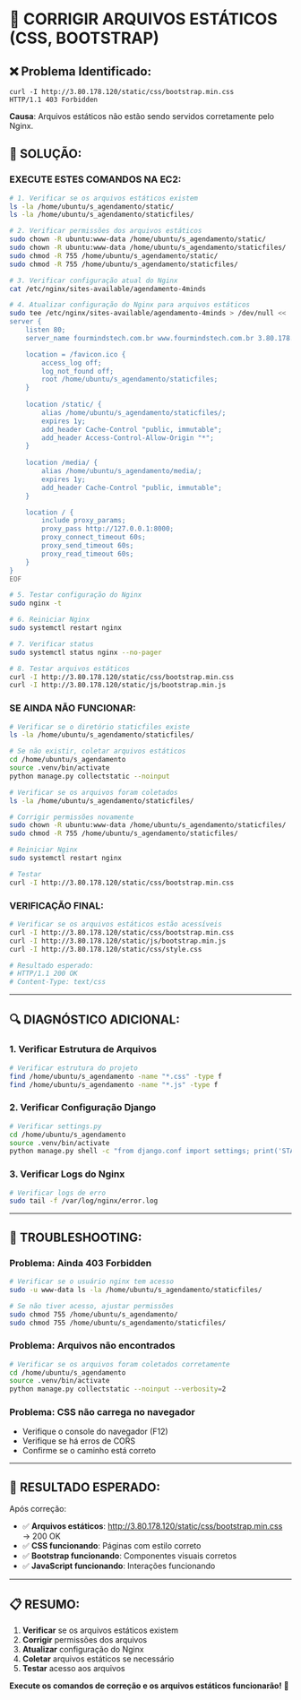 # 🔧 CORRIGIR ARQUIVOS ESTÁTICOS (CSS, BOOTSTRAP)

## ❌ **Problema Identificado:**
```
curl -I http://3.80.178.120/static/css/bootstrap.min.css
HTTP/1.1 403 Forbidden
```

**Causa**: Arquivos estáticos não estão sendo servidos corretamente pelo Nginx.

## 🎯 **SOLUÇÃO:**

### **EXECUTE ESTES COMANDOS NA EC2:**

```bash
# 1. Verificar se os arquivos estáticos existem
ls -la /home/ubuntu/s_agendamento/static/
ls -la /home/ubuntu/s_agendamento/staticfiles/

# 2. Verificar permissões dos arquivos estáticos
sudo chown -R ubuntu:www-data /home/ubuntu/s_agendamento/static/
sudo chown -R ubuntu:www-data /home/ubuntu/s_agendamento/staticfiles/
sudo chmod -R 755 /home/ubuntu/s_agendamento/static/
sudo chmod -R 755 /home/ubuntu/s_agendamento/staticfiles/

# 3. Verificar configuração atual do Nginx
cat /etc/nginx/sites-available/agendamento-4minds

# 4. Atualizar configuração do Nginx para arquivos estáticos
sudo tee /etc/nginx/sites-available/agendamento-4minds > /dev/null << 'EOF'
server {
    listen 80;
    server_name fourmindstech.com.br www.fourmindstech.com.br 3.80.178.120;

    location = /favicon.ico { 
        access_log off; 
        log_not_found off; 
        root /home/ubuntu/s_agendamento/staticfiles;
    }
    
    location /static/ {
        alias /home/ubuntu/s_agendamento/staticfiles/;
        expires 1y;
        add_header Cache-Control "public, immutable";
        add_header Access-Control-Allow-Origin "*";
    }
    
    location /media/ {
        alias /home/ubuntu/s_agendamento/media/;
        expires 1y;
        add_header Cache-Control "public, immutable";
    }

    location / {
        include proxy_params;
        proxy_pass http://127.0.0.1:8000;
        proxy_connect_timeout 60s;
        proxy_send_timeout 60s;
        proxy_read_timeout 60s;
    }
}
EOF

# 5. Testar configuração do Nginx
sudo nginx -t

# 6. Reiniciar Nginx
sudo systemctl restart nginx

# 7. Verificar status
sudo systemctl status nginx --no-pager

# 8. Testar arquivos estáticos
curl -I http://3.80.178.120/static/css/bootstrap.min.css
curl -I http://3.80.178.120/static/js/bootstrap.min.js
```

### **SE AINDA NÃO FUNCIONAR:**

```bash
# Verificar se o diretório staticfiles existe
ls -la /home/ubuntu/s_agendamento/staticfiles/

# Se não existir, coletar arquivos estáticos
cd /home/ubuntu/s_agendamento
source .venv/bin/activate
python manage.py collectstatic --noinput

# Verificar se os arquivos foram coletados
ls -la /home/ubuntu/s_agendamento/staticfiles/

# Corrigir permissões novamente
sudo chown -R ubuntu:www-data /home/ubuntu/s_agendamento/staticfiles/
sudo chmod -R 755 /home/ubuntu/s_agendamento/staticfiles/

# Reiniciar Nginx
sudo systemctl restart nginx

# Testar
curl -I http://3.80.178.120/static/css/bootstrap.min.css
```

### **VERIFICAÇÃO FINAL:**

```bash
# Verificar se os arquivos estáticos estão acessíveis
curl -I http://3.80.178.120/static/css/bootstrap.min.css
curl -I http://3.80.178.120/static/js/bootstrap.min.js
curl -I http://3.80.178.120/static/css/style.css

# Resultado esperado:
# HTTP/1.1 200 OK
# Content-Type: text/css
```

---

## 🔍 **DIAGNÓSTICO ADICIONAL:**

### **1. Verificar Estrutura de Arquivos**
```bash
# Verificar estrutura do projeto
find /home/ubuntu/s_agendamento -name "*.css" -type f
find /home/ubuntu/s_agendamento -name "*.js" -type f
```

### **2. Verificar Configuração Django**
```bash
# Verificar settings.py
cd /home/ubuntu/s_agendamento
source .venv/bin/activate
python manage.py shell -c "from django.conf import settings; print('STATIC_URL:', settings.STATIC_URL); print('STATIC_ROOT:', settings.STATIC_ROOT)"
```

### **3. Verificar Logs do Nginx**
```bash
# Verificar logs de erro
sudo tail -f /var/log/nginx/error.log
```

---

## 🚨 **TROUBLESHOOTING:**

### **Problema: Ainda 403 Forbidden**
```bash
# Verificar se o usuário nginx tem acesso
sudo -u www-data ls -la /home/ubuntu/s_agendamento/staticfiles/

# Se não tiver acesso, ajustar permissões
sudo chmod 755 /home/ubuntu/s_agendamento/
sudo chmod 755 /home/ubuntu/s_agendamento/staticfiles/
```

### **Problema: Arquivos não encontrados**
```bash
# Verificar se os arquivos foram coletados corretamente
cd /home/ubuntu/s_agendamento
source .venv/bin/activate
python manage.py collectstatic --noinput --verbosity=2
```

### **Problema: CSS não carrega no navegador**
- Verifique o console do navegador (F12)
- Verifique se há erros de CORS
- Confirme se o caminho está correto

---

## 🎯 **RESULTADO ESPERADO:**

Após correção:
- ✅ **Arquivos estáticos**: http://3.80.178.120/static/css/bootstrap.min.css → 200 OK
- ✅ **CSS funcionando**: Páginas com estilo correto
- ✅ **Bootstrap funcionando**: Componentes visuais corretos
- ✅ **JavaScript funcionando**: Interações funcionando

---

## 📋 **RESUMO:**

1. **Verificar** se os arquivos estáticos existem
2. **Corrigir** permissões dos arquivos
3. **Atualizar** configuração do Nginx
4. **Coletar** arquivos estáticos se necessário
5. **Testar** acesso aos arquivos

**Execute os comandos de correção e os arquivos estáticos funcionarão!** 🚀
